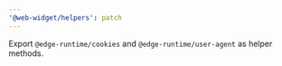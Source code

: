 ```yaml
---
'@web-widget/helpers': patch
---
```


Export `@edge-runtime/cookies` and `@edge-runtime/user-agent` as helper methods.
